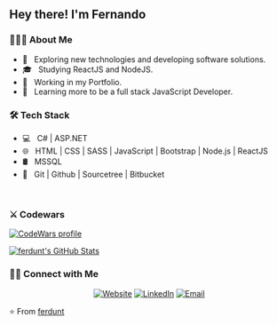 <h2> Hey there! I'm Fernando</h2>

<h3> 👨🏻‍💻 About Me </h3>

- 🤔 &nbsp; Exploring new technologies and developing software solutions.
- 🎓 &nbsp; Studying ReactJS and NodeJS.
- 💼 &nbsp; Working in my Portfolio.
- 🌱 &nbsp; Learning more to be a full stack JavaScript Developer.


<h3>🛠 Tech Stack</h3>

- 💻 &nbsp; C# | ASP.NET
- 🌐 &nbsp; HTML | CSS | SASS | JavaScript | Bootstrap | Node.js | ReactJS
- 🛢 &nbsp; MSSQL
- 🔧 &nbsp; Git | Github | Sourcetree  | Bitbucket
<br/>

<h3>⚔ Codewars</h3>
<a href="https://www.codewars.com/users/ferdunt"><img alt="CodeWars profile" src="https://www.codewars.com/users/ferdunt/badges/large"/></a>

<br/>

[![ferdunt's GitHub Stats](https://github-readme-stats.vercel.app/api?username=ferdunt&show_icons=true)](https://github.com/ferdunt)

<h3> 🤝🏻 Connect with Me </h3>

<p align="center">
<a href="https://ferdunt.github.io/"><img alt="Website" src="https://img.shields.io/badge/Website-www.ferdunt.github.io-blue?style=flat-square&logo=google-chrome"></a>
<a href="https://www.linkedin.com/in/guisbertfernando/" target="_blank"><img alt="LinkedIn" src="https://img.shields.io/badge/LinkedIn-Fernando%20Guisbert%20Segales-blue?style=flat-square&logo=linkedin"></a>
<a href="mailto:guisbertfernando@gmail.com"><img alt="Email" src="https://img.shields.io/badge/Email-guisbertfernando@gmail.com-blue?style=flat-square&logo=gmail"></a>
</p>

⭐️ From [ferdunt](https://github.com/ferdunt)
